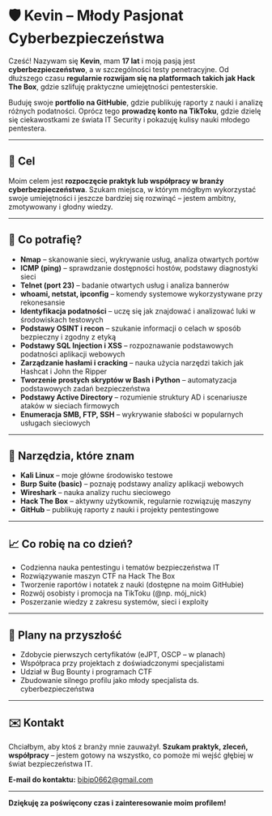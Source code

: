 # 🛡️ Kevin – Młody Pasjonat Cyberbezpieczeństwa

Cześć! Nazywam się **Kevin**, mam **17 lat** i moją pasją jest **cyberbezpieczeństwo**, a w szczególności testy penetracyjne. Od dłuższego czasu **regularnie rozwijam się na platformach takich jak Hack The Box**, gdzie szlifuję praktyczne umiejętności pentesterskie.

Buduję swoje **portfolio na GitHubie**, gdzie publikuję raporty z nauki i analizę różnych podatności. Oprócz tego **prowadzę konto na TikToku**, gdzie dzielę się ciekawostkami ze świata IT Security i pokazuję kulisy nauki młodego pentestera.

---

## 🎯 Cel

Moim celem jest **rozpoczęcie praktyk lub współpracy w branży cyberbezpieczeństwa**. Szukam miejsca, w którym mógłbym wykorzystać swoje umiejętności i jeszcze bardziej się rozwinąć – jestem ambitny, zmotywowany i głodny wiedzy.

---

## 🧠 Co potrafię?

- **Nmap** – skanowanie sieci, wykrywanie usług, analiza otwartych portów  
- **ICMP (ping)** – sprawdzanie dostępności hostów, podstawy diagnostyki sieci  
- **Telnet (port 23)** – badanie otwartych usług i analiza bannerów  
- **whoami, netstat, ipconfig** – komendy systemowe wykorzystywane przy rekonesansie  
- **Identyfikacja podatności** – uczę się jak znajdować i analizować luki w środowiskach testowych  
- **Podstawy OSINT i recon** – szukanie informacji o celach w sposób bezpieczny i zgodny z etyką  
- **Podstawy SQL Injection i XSS** – rozpoznawanie podstawowych podatności aplikacji webowych  
- **Zarządzanie hasłami i cracking** – nauka użycia narzędzi takich jak Hashcat i John the Ripper  
- **Tworzenie prostych skryptów w Bash i Python** – automatyzacja podstawowych zadań bezpieczeństwa  
- **Podstawy Active Directory** – rozumienie struktury AD i scenariusze ataków w sieciach firmowych  
- **Enumeracja SMB, FTP, SSH** – wykrywanie słabości w popularnych usługach sieciowych  

---

## 🔧 Narzędzia, które znam

- **Kali Linux** – moje główne środowisko testowe  
- **Burp Suite (basic)** – poznaję podstawy analizy aplikacji webowych  
- **Wireshark** – nauka analizy ruchu sieciowego  
- **Hack The Box** – aktywny użytkownik, regularnie rozwiązuję maszyny  
- **GitHub** – publikuję raporty z nauki i projekty pentestingowe  

---

## 📈 Co robię na co dzień?

- Codzienna nauka pentestingu i tematów bezpieczeństwa IT  
- Rozwiązywanie maszyn CTF na Hack The Box  
- Tworzenie raportów i notatek z nauki (dostępne na moim GitHubie)  
- Rozwój osobisty i promocja na TikToku (@np. mój_nick)  
- Poszerzanie wiedzy z zakresu systemów, sieci i exploity  

---

## 🧭 Plany na przyszłość

- Zdobycie pierwszych certyfikatów (eJPT, OSCP – w planach)  
- Współpraca przy projektach z doświadczonymi specjalistami  
- Udział w Bug Bounty i programach CTF  
- Zbudowanie silnego profilu jako młody specjalista ds. cyberbezpieczeństwa  

---

## ✉️ Kontakt

Chciałbym, aby ktoś z branży mnie zauważył. **Szukam praktyk, zleceń, współpracy** – jestem gotowy na wszystko, co pomoże mi wejść głębiej w świat bezpieczeństwa IT.

**E-mail do kontaktu:** bibip0662@gmail.com

---

**Dziękuję za poświęcony czas i zainteresowanie moim profilem!**
